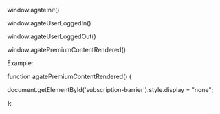 


window.agateInit()

window.agateUserLoggedIn()

window.agateUserLoggedOut()

window.agatePremiumContentRendered()

Example: 

function agatePremiumContentRendered() {

  document.getElementById('subscription-barrier').style.display = "none";

};

